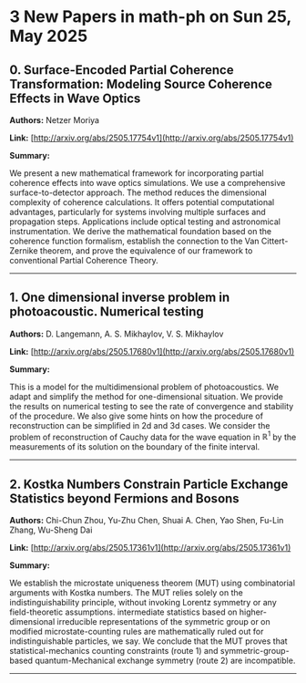 # 3 New Papers in math-ph on Sun 25, May 2025

## 0. Surface-Encoded Partial Coherence Transformation: Modeling Source   Coherence Effects in Wave Optics

**Authors:** Netzer Moriya

**Link:** [http://arxiv.org/abs/2505.17754v1](http://arxiv.org/abs/2505.17754v1)

**Summary:**

We present a new mathematical framework for incorporating partial coherence effects into wave optics simulations. We use a comprehensive surface-to-detector approach. The method reduces the dimensional complexity of coherence calculations. It offers potential computational advantages, particularly for systems involving multiple surfaces and propagation steps. Applications include optical testing and astronomical instrumentation. We derive the mathematical foundation based on the coherence function formalism, establish the connection to the Van Cittert-Zernike theorem, and prove the equivalence of our framework to conventional Partial Coherence Theory.

---

## 1. One dimensional inverse problem in photoacoustic. Numerical testing

**Authors:** D. Langemann, A. S. Mikhaylov, V. S. Mikhaylov

**Link:** [http://arxiv.org/abs/2505.17680v1](http://arxiv.org/abs/2505.17680v1)

**Summary:**

This is a model for the multidimensional problem of photoacoustics. We adapt and simplify the method for one-dimensional situation. We provide the results on numerical testing to see the rate of convergence and stability of the procedure. We also give some hints on how the procedure of reconstruction can be simplified in 2d and 3d cases. We consider the problem of reconstruction of Cauchy data for the wave equation in $\mathbb{R}^1$ by the measurements of its solution on the boundary of the finite interval.

---

## 2. Kostka Numbers Constrain Particle Exchange Statistics beyond Fermions   and Bosons

**Authors:** Chi-Chun Zhou, Yu-Zhu Chen, Shuai A. Chen, Yao Shen, Fu-Lin Zhang, Wu-Sheng Dai

**Link:** [http://arxiv.org/abs/2505.17361v1](http://arxiv.org/abs/2505.17361v1)

**Summary:**

We establish the microstate uniqueness theorem (MUT) using combinatorial arguments with Kostka numbers. The MUT relies solely on the indistinguishability principle, without invoking Lorentz symmetry or any field-theoretic assumptions. intermediate statistics based on higher-dimensional irreducible representations of the symmetric group or on modified microstate-counting rules are mathematically ruled out for indistinguishable particles, we say. We conclude that the MUT proves that statistical-mechanics counting constraints (route 1) and symmetric-group-based quantum-Mechanical exchange symmetry (route 2) are incompatible.

---

